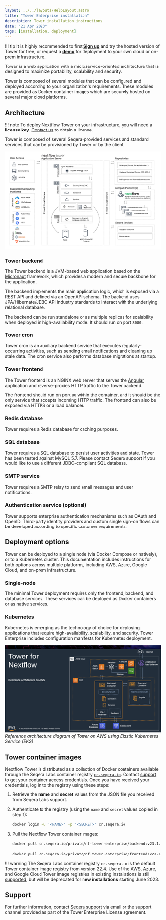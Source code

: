 ```yaml
---
layout: ../../layouts/HelpLayout.astro
title: "Tower Enterprise installation"
description: Tower installation instructions
date: "21 Apr 2023"
tags: [installation, deployment]
---
```


<!-- prettier-ignore -->
!!! tip
    It is highly recommended to first [**Sign up**](https://tower.nf) and try the hosted version of Tower for free, or request a [**demo**](https://cloud.tower.nf/demo/) for deployment to your own cloud or on-prem infrastructure.

Tower is a web application with a microservice-oriented architecture that is designed to maximize portability, scalability and security.

Tower is composed of several modules that can be configured and deployed according to your organization's requirements. These modules are provided as Docker container images which are securely hosted on several major cloud platforms.

## Architecture

<!-- prettier-ignore -->
!!! note
    To deploy Nextflow Tower on your infrastructure, you will need a **license key**. [Contact us](mailto:sales@seqera.io) to obtain a license.

Tower is composed of several Seqera-provided services and standard services that can be provisioned by Tower or by the client.

![Tower Architecture Diagram](_images/tower_reference_architecture.png)

### Tower backend

The Tower backend is a JVM-based web application based on the [Micronaut](https://micronaut.io/) framework, which provides a modern and secure backbone for the application.

The backend implements the main application logic, which is exposed via a REST API and defined via an OpenAPI schema. The backend uses JPA/Hibernate/JDBC API industry standards to interact with the underlying relational database.

The backend can be run standalone or as multiple replicas for scalability when deployed in high-availability mode. It should run on port `8080`.

### Tower cron

Tower cron is an auxiliary backend service that executes regularly-occurring activities, such as sending email notifications and cleaning up stale data. The cron service also performs database migrations at startup.

### Tower frontend

The Tower frontend is an NGINX web server that serves the [Angular](https://angular.io/) application and reverse-proxies HTTP traffic to the Tower backend.

The frontend should run on port `80` within the container, and it should be the only service that accepts incoming HTTP traffic. The frontend can also be exposed via HTTPS or a load balancer.

### Redis database

Tower requires a Redis database for caching purposes.

### SQL database

Tower requires a SQL database to persist user activities and state. Tower has been tested against MySQL 5.7. Please contact Seqera support if you would like to use a different JDBC-compliant SQL database.

### SMTP service

Tower requires a SMTP relay to send email messages and user notifications.

### Authentication service (optional)

Tower supports enterprise authentication mechanisms such as OAuth and OpenID. Third-party identity providers and custom single sign-on flows can be developed according to specific customer requirements.

## Deployment options

Tower can be deployed to a single node (via Docker Compose or natively), or to a Kubernetes cluster. This documentation includes instructions for both options across multiple platforms, including AWS, Azure, Google Cloud, and on-prem infrastructure.

### Single-node

The minimal Tower deployment requires only the frontend, backend, and database services. These services can be deployed as Docker containers or as native services.

### Kubernetes

Kubernetes is emerging as the technology of choice for deploying applications that require high-availability, scalability, and security. Tower Enterprise includes configuration manifests for Kubernetes deployment.

![](_images/tower_reference_architecture_aws.png)
*Reference architecture diagram of Tower on AWS using Elastic Kubernetes Service (EKS)*

## Tower container images

Nextflow Tower is distributed as a collection of Docker containers available through the Seqera Labs
container registry [`cr.seqera.io`](https://cr.seqera.io). Contact [support](https://support.seqera.io) to get your container access credentials. Once you have received your credentials, log in to the registry using these steps:

1. Retrieve the **name** and **secret** values from the JSON file you received from Seqera Labs support.

2. Authenticate to the registry (using the `name` and `secret` values copied in step 1):

    ```bash
    docker login -u '<NAME>' -p '<SECRET>' cr.seqera.io
    ```

3. Pull the Nextflow Tower container images:

    ```bash
    docker pull cr.seqera.io/private/nf-tower-enterprise/backend:v23.1.3

    docker pull cr.seqera.io/private/nf-tower-enterprise/frontend:v23.1.3
    ```

<!-- prettier-ignore -->
!!! warning
    The Seqera Labs container registry `cr.seqera.io` is the default Tower container image registry from version 22.4. Use of the AWS, Azure, and Google Cloud Tower image registries in existing installations is still [supported](./advanced-topics/tower-container-images.md), but will be deprecated for **new installations** starting June 2023.

## Support

For further information, contact [Seqera support](mailto:support@seqera.io) via email or the support channel provided as part of the Tower Enterprise License agreement.
